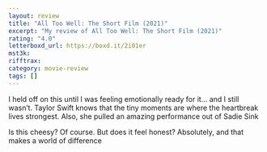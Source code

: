 ```yaml
---
layout: review
title: "All Too Well: The Short Film (2021)"
excerpt: "My review of All Too Well: The Short Film (2021)"
rating: "4.0"
letterboxd_url: https://boxd.it/2i01er
mst3k:
rifftrax:
category: movie-review
tags: []
---
```


I held off on this until I was feeling emotionally ready for it… and I still wasn’t. Taylor Swift knows that the tiny moments are where the heartbreak lives strongest. Also, she pulled an amazing performance out of Sadie Sink

Is this cheesy? Of course. But does it feel honest? Absolutely, and that makes a world of difference
